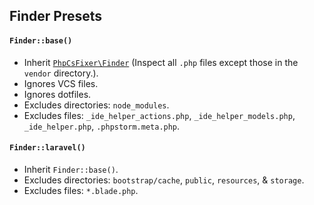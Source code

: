 ## Finder Presets

#### **`Finder::base()`**
- Inherit [`PhpCsFixer\Finder`][pcf/finder] (Inspect all `.php` files except those in the `vendor` directory.).
- Ignores VCS files.
- Ignores dotfiles.
- Excludes directories: `node_modules`.
- Excludes files: `_ide_helper_actions.php`, `_ide_helper_models.php`, `_ide_helper.php`, `.phpstorm.meta.php`.

#### **`Finder::laravel()`**
- Inherit `Finder::base()`.
- Excludes directories: `bootstrap/cache`, `public`, `resources`, & `storage`.
- Excludes files: `*.blade.php`.

[pcf/finder]: https://github.com/FriendsOfPHP/PHP-CS-Fixer/blob/master/src/Finder.php
